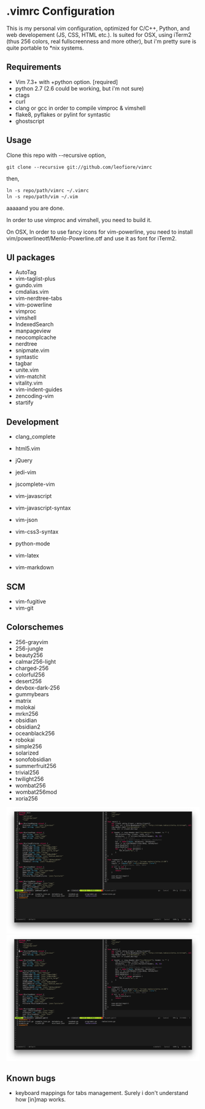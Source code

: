 .vimrc Configuration
====================

This is my personal vim configuration, optimized for C/C++, Python, and web developement (JS, CSS, HTML etc.).
Is suited for OSX, using iTerm2 (thus 256 colors, real fullscreenness and more other), but i'm pretty sure
is quite portable to *nix systems.

Requirements
------------
* Vim 7.3+ with +python option. [required]
* python 2.7 (2.6 could be working, but i'm not sure)
* ctags
* curl
* clang or gcc in order to compile vimproc & vimshell
* flake8, pyflakes or pylint for syntastic
* ghostscript 

Usage
-----
Clone this repo with --recursive option,

    git clone --recursive git://github.com/leofiore/vimrc

then, 

    ln -s repo/path/vimrc ~/.vimrc
    ln -s repo/path/vim ~/.vim

aaaaand you are done.

In order to use vimproc and vimshell, you need to build it.
    
On OSX, In order to use fancy icons for vim-powerline, you need to install vim/powerlineotf/Menlo-Powerline.otf and use it as font for iTerm2.


UI packages
-----------

* AutoTag
* vim-taglist-plus
* gundo.vim
* cmdalias.vim
* vim-nerdtree-tabs
* vim-powerline
* vimproc
* vimshell
* IndexedSearch
* manpageview
* neocomplcache
* nerdtree
* snipmate.vim
* syntastic
* tagbar
* unite.vim
* vim-matchit
* vitality.vim
* vim-indent-guides
* zencoding-vim
* startify

Development
-----------

* clang_complete

* html5.vim
* jQuery
* jedi-vim
* jscomplete-vim
* vim-javascript
* vim-javascript-syntax
* vim-json
* vim-css3-syntax

* python-mode

* vim-latex

* vim-markdown

SCM
---

* vim-fugitive
* vim-git

Colorschemes
------------

* 256-grayvim
* 256-jungle
* beauty256
* calmar256-light
* charged-256
* colorful256
* desert256
* devbox-dark-256
* gummybears
* matrix
* molokai
* mrkn256
* obsidian
* obsidian2
* oceanblack256
* robokai
* simple256
* solarized
* sonofobsidian
* summerfruit256
* trivial256
* twilight256
* wombat256
* wombat256mod
* xoria256

![Screenshot](https://raw.githubusercontent.com/leofiore/vimrc/master/sshot1.png)
![Screenshot](https://raw.githubusercontent.com/leofiore/vimrc/master/sshot1.png)

Known bugs
----------

* keyboard mappings for tabs management. Surely i don't understand how [in]map works. 
